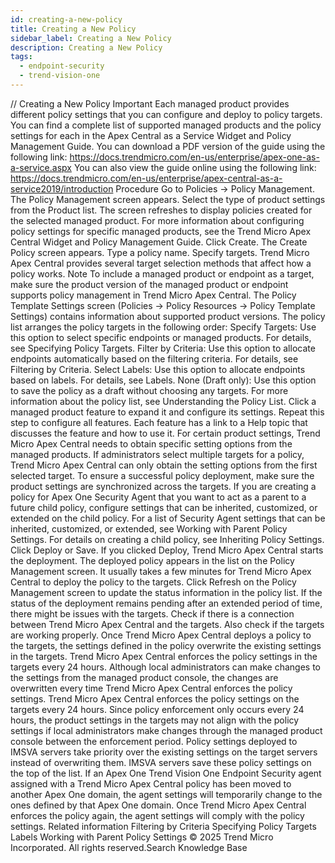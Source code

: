 ```yaml
---
id: creating-a-new-policy
title: Creating a New Policy
sidebar_label: Creating a New Policy
description: Creating a New Policy
tags:
  - endpoint-security
  - trend-vision-one
---
```


/*<![CDATA[*/ $('#title').html($('meta[name=map-description]').attr('content')); /*]]>*/ Creating a New Policy Important Each managed product provides different policy settings that you can configure and deploy to policy targets. You can find a complete list of supported managed products and the policy settings for each in the Apex Central as a Service Widget and Policy Management Guide. You can download a PDF version of the guide using the following link: https://docs.trendmicro.com/en-us/enterprise/apex-one-as-a-service.aspx You can also view the guide online using the following link: https://docs.trendmicro.com/en-us/enterprise/apex-central-as-a-service2019/introduction Procedure Go to Policies → Policy Management. The Policy Management screen appears. Select the type of product settings from the Product list. The screen refreshes to display policies created for the selected managed product. For more information about configuring policy settings for specific managed products, see the Trend Micro Apex Central Widget and Policy Management Guide. Click Create. The Create Policy screen appears. Type a policy name. Specify targets. Trend Micro Apex Central provides several target selection methods that affect how a policy works. Note To include a managed product or endpoint as a target, make sure the product version of the managed product or endpoint supports policy management in Trend Micro Apex Central. The Policy Template Settings screen (Policies → Policy Resources → Policy Template Settings) contains information about supported product versions. The policy list arranges the policy targets in the following order: Specify Targets: Use this option to select specific endpoints or managed products. For details, see Specifying Policy Targets. Filter by Criteria: Use this option to allocate endpoints automatically based on the filtering criteria. For details, see Filtering by Criteria. Select Labels: Use this option to allocate endpoints based on labels. For details, see Labels. None (Draft only): Use this option to save the policy as a draft without choosing any targets. For more information about the policy list, see Understanding the Policy List. Click a managed product feature to expand it and configure its settings. Repeat this step to configure all features. Each feature has a link to a Help topic that discusses the feature and how to use it. For certain product settings, Trend Micro Apex Central needs to obtain specific setting options from the managed products. If administrators select multiple targets for a policy, Trend Micro Apex Central can only obtain the setting options from the first selected target. To ensure a successful policy deployment, make sure the product settings are synchronized across the targets. If you are creating a policy for Apex One Security Agent that you want to act as a parent to a future child policy, configure settings that can be inherited, customized, or extended on the child policy. For a list of Security Agent settings that can be inherited, customized, or extended, see Working with Parent Policy Settings. For details on creating a child policy, see Inheriting Policy Settings. Click Deploy or Save. If you clicked Deploy, Trend Micro Apex Central starts the deployment. The deployed policy appears in the list on the Policy Management screen. It usually takes a few minutes for Trend Micro Apex Central to deploy the policy to the targets. Click Refresh on the Policy Management screen to update the status information in the policy list. If the status of the deployment remains pending after an extended period of time, there might be issues with the targets. Check if there is a connection between Trend Micro Apex Central and the targets. Also check if the targets are working properly. Once Trend Micro Apex Central deploys a policy to the targets, the settings defined in the policy overwrite the existing settings in the targets. Trend Micro Apex Central enforces the policy settings in the targets every 24 hours. Although local administrators can make changes to the settings from the managed product console, the changes are overwritten every time Trend Micro Apex Central enforces the policy settings. Trend Micro Apex Central enforces the policy settings on the targets every 24 hours. Since policy enforcement only occurs every 24 hours, the product settings in the targets may not align with the policy settings if local administrators make changes through the managed product console between the enforcement period. Policy settings deployed to IMSVA servers take priority over the existing settings on the target servers instead of overwriting them. IMSVA servers save these policy settings on the top of the list. If an Apex One Trend Vision One Endpoint Security agent assigned with a Trend Micro Apex Central policy has been moved to another Apex One domain, the agent settings will temporarily change to the ones defined by that Apex One domain. Once Trend Micro Apex Central enforces the policy again, the agent settings will comply with the policy settings. Related information Filtering by Criteria Specifying Policy Targets Labels Working with Parent Policy Settings © 2025 Trend Micro Incorporated. All rights reserved.Search Knowledge Base